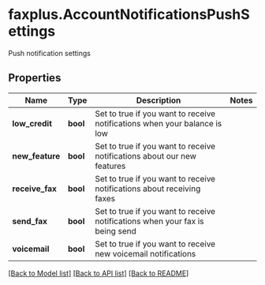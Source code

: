 # faxplus.AccountNotificationsPushSettings
Push notification settings

## Properties

Name | Type | Description | Notes
------------ | ------------- | ------------- | -------------
**low_credit** | **bool** | Set to true if you want to receive notifications when your balance is low | 
**new_feature** | **bool** | Set to true if you want to receive notifications about our new features | 
**receive_fax** | **bool** | Set to true if you want to receive notifications about receiving faxes | 
**send_fax** | **bool** | Set to true if you want to receive notifications when your fax is being send | 
**voicemail** | **bool** | Set to true if you want to receive new voicemail notifications | 

[[Back to Model list]](../README.md#documentation-for-models) [[Back to API list]](../README.md#documentation-for-api-endpoints) [[Back to README]](../README.md)

